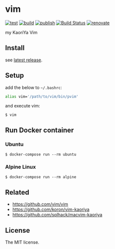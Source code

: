 # vim

[![test](https://github.com/sasaplus1/vim/workflows/test/badge.svg)](https://github.com/sasaplus1/vim/actions?query=workflow%3Atest)
[![build](https://github.com/sasaplus1/vim/workflows/build/badge.svg)](https://github.com/sasaplus1/vim/actions?query=workflow%3Abuild)
[![publish](https://github.com/sasaplus1/vim/workflows/publish/badge.svg)](https://github.com/sasaplus1/vim/actions?query=workflow%3Apublish)
[![Build Status](https://travis-ci.com/sasaplus1/vim.svg?branch=master)](https://travis-ci.com/sasaplus1/vim)
[![renovate](https://badges.renovateapi.com/github/sasaplus1/vim)](https://renovatebot.com)

my KaoriYa Vim

## Install

see [latest release](https://github.com/sasaplus1/vim/releases/latest).

## Setup

add the below to `~/.bashrc`:

```sh
alias vim='/path/to/vim/bin/pvim'
```

and execute vim:

```console
$ vim
```

## Run Docker container

### Ubuntu

```console
$ docker-compose run --rm ubuntu
```

### Alpine Linux

```console
$ docker-compose run --rm alpine
```

## Related

- https://github.com/vim/vim
- https://github.com/koron/vim-kaoriya
- https://github.com/splhack/macvim-kaoriya

## License

The MIT license.

